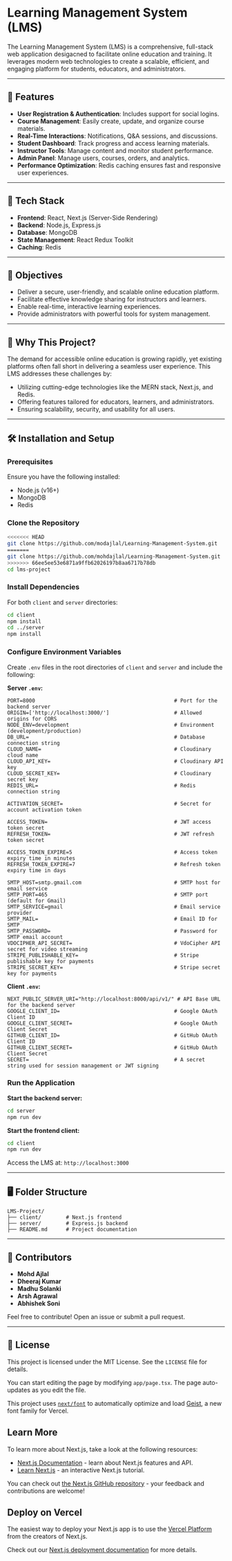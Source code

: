 


# Learning Management System (LMS)

The Learning Management System (LMS) is a comprehensive, full-stack web application desigacned to facilitate online education and training. It leverages modern web technologies to create a scalable, efficient, and engaging platform for students, educators, and administrators.

---

## 🚀 Features

- **User Registration & Authentication**: Includes support for social logins.
- **Course Management**: Easily create, update, and organize course materials.
- **Real-Time Interactions**: Notifications, Q&A sessions, and discussions.
- **Student Dashboard**: Track progress and access learning materials.
- **Instructor Tools**: Manage content and monitor student performance.
- **Admin Panel**: Manage users, courses, orders, and analytics.
- **Performance Optimization**: Redis caching ensures fast and responsive user experiences.

---

## 📂 Tech Stack

- **Frontend**: React, Next.js (Server-Side Rendering)
- **Backend**: Node.js, Express.js
- **Database**: MongoDB
- **State Management**: React Redux Toolkit
- **Caching**: Redis

---

## 🎯 Objectives

- Deliver a secure, user-friendly, and scalable online education platform.
- Facilitate effective knowledge sharing for instructors and learners.
- Enable real-time, interactive learning experiences.
- Provide administrators with powerful tools for system management.

---

## 🌟 Why This Project?

The demand for accessible online education is growing rapidly, yet existing platforms often fall short in delivering a seamless user experience. This LMS addresses these challenges by:

- Utilizing cutting-edge technologies like the MERN stack, Next.js, and Redis.
- Offering features tailored for educators, learners, and administrators.
- Ensuring scalability, security, and usability for all users.

---

## 🛠️ Installation and Setup

### Prerequisites
Ensure you have the following installed:
- Node.js (v16+)
- MongoDB
- Redis

### Clone the Repository
```bash
<<<<<<< HEAD
git clone https://github.com/modajlal/Learning-Management-System.git
=======
git clone https://github.com/mohdajlal/Learning-Management-System.git
>>>>>>> 66ee5ee53e6871a9ffb62026197b8aa6717b78db
cd lms-project
```

### Install Dependencies
For both `client` and `server` directories:
```bash
cd client
npm install
cd ../server
npm install
```

### Configure Environment Variables
Create `.env` files in the root directories of `client` and `server` and include the following:

**Server `.env`:**
```
PORT=8000                                             # Port for the backend server
ORIGIN=['http://localhost:3000/']                     # Allowed origins for CORS
NODE_ENV=development                                  # Environment (development/production)
DB_URL=                                               # Database connection string
CLOUD_NAME=                                           # Cloudinary cloud name
CLOUD_API_KEY=                                        # Cloudinary API key
CLOUD_SECRET_KEY=                                     # Cloudinary secret key
REDIS_URL=                                            # Redis connection string

ACTIVATION_SECRET=                                    # Secret for account activation token

ACCESS_TOKEN=                                         # JWT access token secret
REFRESH_TOKEN=                                        # JWT refresh token secret

ACCESS_TOKEN_EXPIRE=5                                 # Access token expiry time in minutes
REFRESH_TOKEN_EXPIRE=7                                # Refresh token expiry time in days

SMTP_HOST=smtp.gmail.com                              # SMTP host for email service
SMTP_PORT=465                                         # SMTP port (default for Gmail)
SMTP_SERVICE=gmail                                    # Email service provider
SMTP_MAIL=                                            # Email ID for SMTP
SMTP_PASSWORD=                                        # Password for SMTP email account
VDOCIPHER_API_SECRET=                                 # VdoCipher API secret for video streaming
STRIPE_PUBLISHABLE_KEY=                               # Stripe publishable key for payments
STRIPE_SECRET_KEY=                                    # Stripe secret key for payments
```

**Client `.env`:**
```
NEXT_PUBLIC_SERVER_URI="http://localhost:8000/api/v1/" # API Base URL for the backend server
GOOGLE_CLIENT_ID=                                     # Google OAuth Client ID
GOOGLE_CLIENT_SECRET=                                 # Google OAuth Client Secret
GITHUB_CLIENT_ID=                                     # GitHub OAuth Client ID
GITHUB_CLIENT_SECRET=                                 # GitHub OAuth Client Secret
SECRET=                                               # A secret string used for session management or JWT signing
```

### Run the Application
**Start the backend server:**
```bash
cd server
npm run dev
```

**Start the frontend client:**
```bash
cd client
npm run dev
```

Access the LMS at: `http://localhost:3000`

---

## 🖥️ Folder Structure

```plaintext
LMS-Project/
├── client/        # Next.js frontend
├── server/        # Express.js backend
├── README.md      # Project documentation
```

---

## 🤝 Contributors

- **Mohd Ajlal** 
- **Dheeraj Kumar**
- **Madhu Solanki** 
- **Arsh Agrawal** 
- **Abhishek Soni**

Feel free to contribute! Open an issue or submit a pull request.

---

## 📄 License

This project is licensed under the MIT License. See the `LICENSE` file for details.


You can start editing the page by modifying `app/page.tsx`. The page auto-updates as you edit the file.

This project uses [`next/font`](https://nextjs.org/docs/app/building-your-application/optimizing/fonts) to automatically optimize and load [Geist](https://vercel.com/font), a new font family for Vercel.

## Learn More

To learn more about Next.js, take a look at the following resources:

- [Next.js Documentation](https://nextjs.org/docs) - learn about Next.js features and API.
- [Learn Next.js](https://nextjs.org/learn) - an interactive Next.js tutorial.

You can check out [the Next.js GitHub repository](https://github.com/vercel/next.js) - your feedback and contributions are welcome!

## Deploy on Vercel

The easiest way to deploy your Next.js app is to use the [Vercel Platform](https://vercel.com/new?utm_medium=default-template&filter=next.js&utm_source=create-next-app&utm_campaign=create-next-app-readme) from the creators of Next.js.

Check out our [Next.js deployment documentation](https://nextjs.org/docs/app/building-your-application/deploying) for more details.

